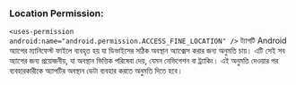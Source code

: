 ### Location Permission:
`<uses-permission android:name="android.permission.ACCESS_FINE_LOCATION" />` 
ট্যাগটি Android অ্যাপের ম্যানিফেস্ট ফাইলে ব্যবহৃত হয় যা ডিভাইসের সঠিক অবস্থান অ্যাক্সেস করার জন্য অনুমতি চায়।
এটি সেই সব অ্যাপের জন্য প্রয়োজনীয়, যা অবস্থান ভিত্তিক পরিষেবা দেয়, যেমন নেভিগেশন বা ট্র্যাকিং।
এই অনুমতি দেওয়ার পর ব্যবহারকারীকে অ্যাপটির অবস্থান ডেটা ব্যবহার করতে অনুমতি দিতে হবে।
### 
